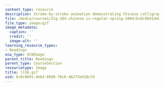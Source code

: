 ```yaml
---
content_type: resource
description: Stroke-by-stroke animation demonstrating Chinese calligraphy.
file: /media/courses/21g-104-chinese-iv-regular-spring-2004/bc8c0691deb4889878c646273ed18c7d_l116.gif
file_type: image/gif
image_metadata:
  caption: ''
  credit: ''
  image-alt: ''
learning_resource_types:
- Readings
ocw_type: OCWImage
parent_title: Readings
parent_type: CourseSection
resourcetype: Image
title: l116.gif
uid: bc8c0691-deb4-8898-78c6-46273ed18c7d
---
```

